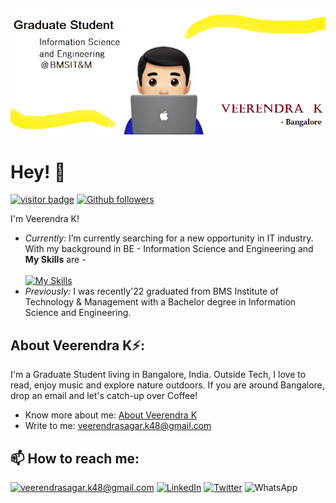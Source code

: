 ![Veerendra K Banner Image](./Github-banner.png)
 <!-- <h2 align='center'>Veerendra K</h2>
<p align='center'><b>Graduate Student at BMS Institute of Technology & Management at Bangalore</b></p> -->

# Hey! 👋 

[![visitor badge](https://visitor-badge.glitch.me/badge?page_id=Veerendra-K.visitor-badge&left_color=blue&right_color=green)](https://github.com/Veerendra-K)
[![Github followers](https://img.shields.io/github/followers/Veerendra-K.svg?style=social&label=Follow&maxAge=2592000)](https://github.com/Veerendra-K?tab=followers)

I'm Veerendra K!
- <i>Currently: </i>  I’m currently searching for a new opportunity in IT industry. With my background in BE - Information Science and Engineering and <strong>My Skills</strong> are -</br>
</br>[![My Skills](https://skillicons.dev/icons?i=py,tensorflow,mongodb,mysql,html,css,js,java,git,github,docker,vscode&theme=light)](https://skillicons.dev)
- <i>Previously: </i> I was recently'22 graduated from BMS Institute of Technology & Management with a Bachelor degree in Information Science and Engineering.




<h2> About Veerendra K⚡:</h2>

I'm a Graduate Student living in Bangalore, India. Outside Tech, I love to read, enjoy music and explore nature outdoors. If you are around Bangalore, drop an email and let's catch-up over Coffee!
 
- Know more about me: [About Veerendra K](https://github.com/Veerendra-K/PortfolioWebSite/blob/main/Results/AboutPage.png)
- Write to me: [veerendrasagar.k48@gmail.com](mailto:veerendrasagar.k48@gmail.com)



<h2>📫 How to reach me:</h2>

<a href="mailto:veerendrasagar.k48@gmail.com">![veerendrasagar.k48@gmail.com](https://img.shields.io/badge/Gmail-D14836?style=for-the-badge&logo=gmail&logoColor=white)</a> <a href="https://www.linkedin.com/in/veerendra-k-9b715a171">![LinkedIn](https://img.shields.io/badge/LinkedIn-0077B5?style=for-the-badge&logo=linkedin&logoColor=white)</a>
<a href="https://www.twitter.com/SagarVeerendra?t=gQJKEBWSEuV8StcsCq8F5A&s=08">![Twitter](https://img.shields.io/badge/Twitter-1DA1F2?style=for-the-badge&logo=twitter&logoColor=white)</a>
<whatsapp-button phone="8123243031" dialcode="91" text="hey there lets chat!" label="Start Chat" bypass>![WhatsApp](https://img.shields.io/badge/WhatsApp-25D366?style=for-the-badge&logo=whatsapp&logoColor=white)</whatsapp-button>





<!---
Veerendra-K/Veerendra-K is a ✨ special ✨ repository because its `README.md` (this file) appears on your GitHub profile.
You can click the Preview link to take a look at your changes.
--->

